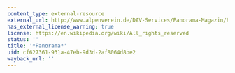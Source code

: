 ```yaml
---
content_type: external-resource
external_url: http://www.alpenverein.de/DAV-Services/Panorama-Magazin/Panorama-Archiv/
has_external_license_warning: true
license: https://en.wikipedia.org/wiki/All_rights_reserved
status: ''
title: '*Panorama*'
uid: cf627361-931a-47eb-9d3d-2af8064d8be2
wayback_url: ''
---
```

